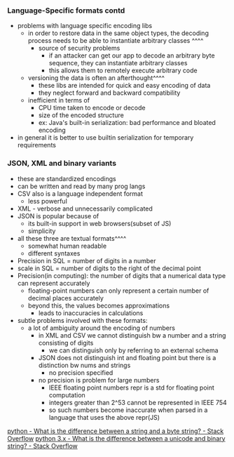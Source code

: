 ### Language-Specific formats contd
- problems with language specific encoding libs
	- in order to restore data in the same object types, the decoding process needs to be able to instantiate arbitrary classes ^^^^
		- source of security problems
			- if an attacker can get our app to decode an arbitrary byte sequence, they can instantiate arbitrary classes
			- this allows them to remotely execute arbitrary code
	- versioning the data is often an afterthought^^^^
		- these libs are intended for quick and easy encoding of data
		- they neglect forward and backward compatibility
	- inefficient in terms of
		- CPU time taken to encode or decode
		- size of the encoded structure
		- ex: Java's built-in serialization: bad performance and bloated encoding
- in general it is better to use builtin serialization for temporary requirements

### JSON, XML and binary variants
- these are standardized encodings
- can be written and read by many prog langs
- CSV also is a language independent format
	- less powerful
- XML - verbose and unnecessarily complicated
- JSON is popular because of 
	- its built-in support in web browsers(subset of JS)
	- simplicity
- all these three are textual formats^^^^
	- somewhat human readable
	- different syntaxes
- Precision in SQL = number of digits in a number
- scale in SQL = number of digits to the right of the decimal point
- Precision(in computing): the number of digits that a numerical data type can represent accurately
	- floating-point numbers can only represent a certain number of decimal places accurately
	- beyond this, the values becomes approximations
		- leads to inaccuracies in calculations
- subtle problems involved with these formats:
	- a lot of ambiguity around the encoding of numbers
		- in XML and CSV we cannot distinguish bw a number and a string consisting of digits
			- we can distinguish only by referring to an external schema
		- JSON does not distinguish int and floating point but there is a distinction bw nums and strings
			- no precision specified
		- no precision is problem for large numbers
			- IEEE floating point numbers repr is a std for floating point computation
			- integers greater than 2^53 cannot be represented in IEEE 754
			- so such numbers become inaccurate when parsed in a language that uses the above repr(JS)

[python - What is the difference between a string and a byte string? - Stack Overflow](https://stackoverflow.com/questions/6224052/what-is-the-difference-between-a-string-and-a-byte-string)
[python 3.x - What is the difference between a unicode and binary string? - Stack Overflow](https://stackoverflow.com/questions/22677217/what-is-the-difference-between-a-unicode-and-binary-string)